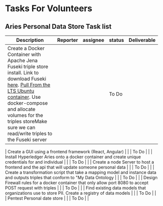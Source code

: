 # Tasks For Volunteers

## Aries Personal Data Store Task list 
| Description                                                                                                                      | Reporter | assignee | status | Deliverable |
| -------------------------------------------------------------------------------------------------------------------------------- | -------- | -------- | ------ | ----------- |
| Create a Docker Container with Apache  Jena Fuseki triple store install.	Link to download Fuseki [here](https://jena.apache.org/documentation/fuseki2). [Pull From the LTS Ubuntu container](https://hub.docker.com/_/ubuntu).	Use docker-compose and allocate volumes for the triples storeMake sure we can read/write triples to the Fuseki server |          |          | To Do  |             |


                                                        
| Create a GUI using a frontend framework  (React, Angular)                                                                        |          |          | To Do  |             |
| Install Hyperledger Aries onto a docker container and  create unique credentials for and individual                              |          |          | To Do  |             |
| Create a node Server to host a frontend and the api that will update someone personal data                                       |          |          | To Do  |             |
| Create a transformation script that take a mapping model and instance data and outputs triples that conform to "My Data Ontology |          |          | To Do  |             |
| Design Firewall rules for a docker container that only allow port 8080 to accept POST request with triples                       |          |          | To Do  |             |
| Find existing data models that organizations use to store PII. Create a registry of data models                                  |          |          | To Do  |             |
| Pentest Personal date store                                                                                                      |          |          | To Do  |             |
